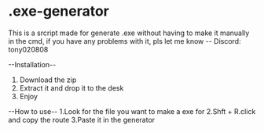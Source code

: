 # .exe-generator
This is a srcript made for generate .exe without having to make it manually in the cmd, if you have any problems with it, pls let me know -- Discord: tony020808


--Installation--
1. Download the zip
2. Extract it and drop it to the desk
3. Enjoy

--How to use--
1.Look for the file you want to make a exe for
2.Shft + R.click and copy the route
3.Paste it in the generator
